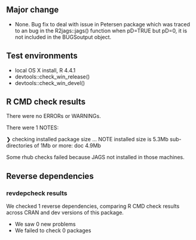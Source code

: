 
## Major change

* None. Bug fix to deal with issue in Petersen package which was traced to 
an bug in the R2jags::jags() function when pD=TRUE but pD=0, it is not included
in the BUGSoutput object.

## Test environments
* local OS X install, R 4.4.1
* devtools::check_win_release()
* devtools::check_win_devel()

## R CMD check results
There were no ERRORs or WARNINGs. 

There were 1 NOTES:

❯ checking installed package size ... NOTE
    installed size is  5.3Mb
    sub-directories of 1Mb or more:
      doc   4.9Mb

Some rhub checks failed because JAGS not installed in those machines.

## Reverse dependencies
### revdepcheck results

We checked 1 reverse dependencies, comparing R CMD check results across CRAN and dev versions of this package.

 * We saw 0 new problems
 * We failed to check 0 packages
 

